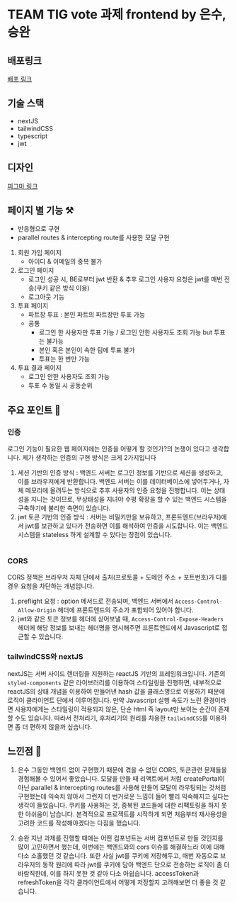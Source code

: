 # TEAM TIG vote 과제 frontend by 은수, 승완

## 배포링크

[배포 링크]()

## 기술 스택

- nextJS
- tailwindCSS
- typescript
- jwt

## 디자인

[피그마 링크](https://www.figma.com/design/pFB3tx3oUGt6JWJKa2TjXL/CEOS-TIG-VOTE?node-id=0-1&t=8Z0hMfBO3U86fYel-0)

## 페이지 별 기능 ⚒️

- 반응형으로 구현
- parallel routes & intercepting route를 사용한 모달 구현

1. 회원 가입 페이지
   - 아이디 & 이메일의 중복 불가
2. 로그인 페이지
   - 로그인 성공 시, BE로부터 jwt 반환 & 추후 로그인 사용자 요청은 jwt를 매번 전송(쿠키 같은 방식 이용)
   - 로그아웃 기능
3. 투표 페이지
   - 파트장 투표 : 본인 파트의 파트장만 투표 가능
   - 공통
     - 로그인 한 사용자만 투표 가능 / 로그인 안한 사용자도 조회 가능 but 투표는 불가능
     - 본인 혹은 본인이 속한 팀에 투표 불가
     - 투표는 한 번만 가능
4. 투표 결과 페이지
   - 로그인 안한 사용자도 조회 가능
   - 투표 수 동일 시 공동순위

## 주요 포인트 📌

### 인증

로그인 기능이 필요한 웹 페이지에는 인증을 어떻게 할 것인가?의 논쟁이 있다고 생각합니다. 제가 생각하는 인증의 구현 방식은 크게 2가지입니다<br>

1. 세션 기반의 인증 방식 : 백엔드 서버는 로그인 정보를 기반으로 세션을 생성하고, 이를 브라우저에게 반환합니다. 백엔드 서버는 이를 데이터베이스에 넣어두거나, 자체 메모리에 올려두는 방식으로 추후 사용자의 인증 요청을 진행합니다. 이는 상태성을 지니는 것이므로, 무상태성을 지녀야 수평 확장을 할 수 있는 백엔드 시스템을 구축하기에 불리한 측면이 있습니다.
2. jwt 토큰 기반의 인증 방식 : 서버는 비밀키만을 보유하고, 프론트엔드(브라우저)에서 jwt를 보관하고 있다가 전송하면 이를 해석하여 인증을 시도합니다. 이는 백엔드 시스템을 stateless 하게 설계할 수 있다는 장점이 있습니다.<br><br>

### CORS

CORS 정책은 브라우저 자체 단에서 출처(프로토콜 + 도메인 주소 + 포트번호)가 다를 경우 요청을 차단하는 개념입니다.

1. preflight 요청 : option 메서드로 전송되며, 백엔드 서버에서 `Access-Control-Allow-Origin` 헤더에 프론트엔드의 주소가 포함되어 있어야 합니다.
2. jwt와 같은 토큰 정보를 헤더에 싣어보낼 때, `Access-Control-Expose-Headers` 헤더에 해당 정보를 보내는 헤더명을 명시해주면 프론트엔드에서 Javascript로 접근할 수 있습니다.

### tailwindCSS와 nextJS

nextJS는 서버 사이드 렌더링을 지원하는 reactJS 기반의 프레임워크입니다. 기존의 `styled-components` 같은 라이브러리를 이용하여 스타일링을 진행하면, 내부적으로 reactJS의 상태 개념을 이용하여 만들어낸 hash 값을 클래스명으로 이용하기 때문에 로직이 클라이언트 단에서 이루어집니다. 만약 Javascript 실행 속도가 느린 환경이라면 사용자에게는 스타일링이 적용되지 않은, 단순 html 즉 layout만 보이는 순간이 존재할 수도 있습니다. 따라서 전처리기, 후처리기의 원리를 차용한 `tailwindCSS`를 이용하면 좀 더 편하지 않을까 싶습니다.

## 느낀점 🧐

1. 은수
   그동안 백엔드 없이 구현했기 때문에 겪을 수 없던 CORS, 토큰관련 문제들을 경험해볼 수 있어서 좋았습니다. 모달을 만들 때 리액트에서 처럼 createPortal이 아닌 parallel & intercepting routes를 사용해 만들어 모달이 라우팅되는 것처럼 구현했는데 익숙치 않아서 그런지 더 번거로운 느낌이 들어 빨리 익숙해지고 싶다는 생각이 들었습니다. 쿠키를 사용하는 것, 중복된 코드들에 대한 리팩토링을 하지 못한 아쉬움이 남습니다. 본격적으로 프로젝트를 시작하게 되면 처음부터 재사용성을 고려한 코드를 작성해야겠다는 다짐을 했습니다.

2. 승완
   지난 과제를 진행할 때에는 어떤 컴포넌트는 서버 컴포넌트로 만들 것인지를 많이 고민하면서 했는데, 이번에는 백엔드와의 cors 이슈를 해결하느라 이에 대해 다소 소홀했던 것 같습니다. 또한 사실 jwt를 쿠키에 저장해두고, 매번 자동으로 브라우저의 동작 원리에 따라 jwt를 쿠키에 담아 백엔드 단으로 전송하는 로직이 좀 더 바람직한데, 이를 하지 못한 것 같아 다소 아쉽습니다. accessToken과 refreshToken을 각각 클라이언트에서 어떻게 저장할지 고려해보면 더 좋을 것 같습니다.
